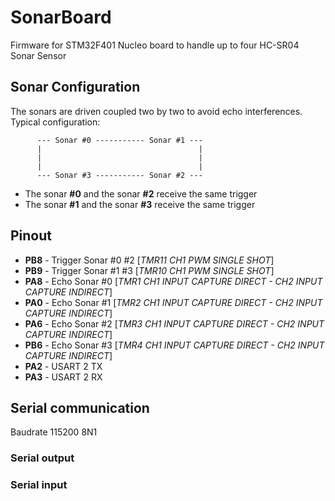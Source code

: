 # SonarBoard
Firmware for STM32F401 Nucleo board to handle up to four HC-SR04 Sonar Sensor

## Sonar Configuration
The sonars are driven coupled two by two to avoid echo interferences. 
Typical configuration:

          --- Sonar #0 ----------- Sonar #1 ---
          |                                   |
          |                                   |
          |                                   |
          --- Sonar #3 ----------- Sonar #2 ---
          
  - The sonar **#0** and the sonar **#2** receive the same trigger
  - The sonar **#1** and the sonar **#3** receive the same trigger

## Pinout
* **PB8** - Trigger Sonar #0 #2 [*TMR11 CH1 PWM SINGLE SHOT*] 
* **PB9** - Trigger Sonar #1 #3 [*TMR10 CH1 PWM SINGLE SHOT*] 
* **PA8** - Echo Sonar #0 [*TMR1 CH1 INPUT CAPTURE DIRECT - CH2 INPUT CAPTURE INDIRECT*]
* **PA0** - Echo Sonar #1 [*TMR2 CH1 INPUT CAPTURE DIRECT - CH2 INPUT CAPTURE INDIRECT*]
* **PA6** - Echo Sonar #2 [*TMR3 CH1 INPUT CAPTURE DIRECT - CH2 INPUT CAPTURE INDIRECT*]
* **PB6** - Echo Sonar #3 [*TMR4 CH1 INPUT CAPTURE DIRECT - CH2 INPUT CAPTURE INDIRECT*]
* **PA2** - USART 2 TX
* **PA3** - USART 2 RX
 
## Serial communication
Baudrate 115200 8N1
 
### Serial output

### Serial input
